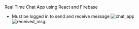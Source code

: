 Real Time Chat App using React and Firebase
* Must be logged in to send and receive message
![chat_app](https://user-images.githubusercontent.com/87539140/197353250-682490b1-e45c-499a-b1fe-4556405c2082.png)
![received_msg](https://user-images.githubusercontent.com/87539140/197353321-f4c05f91-4f21-4155-99c2-bf136f0ff400.png)


